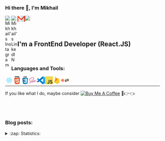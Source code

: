### Hi there 👋, I'm Mikhail
<a href="https://www.instagram.com/mikhailshokun/">
  <img align="left" alt="Mikhail's Instagram" width="20px" src="https://raw.githubusercontent.com/hussainweb/hussainweb/main/icons/instagram.png" />
</a>
<a href="https://www.linkedin.com/in/mikhail-shokun/">
  <img align="left" alt="Mikhail's LinkedIN" width="20px" src="https://raw.githubusercontent.com/peterthehan/peterthehan/master/assets/linkedin.svg" />
</a>
<a href=mailto:minishokun@gmail.com>
  <img align="left" src="./gmail1.png" alt="Mikhail's Gmail" height="20"/>
</a>

![](https://komarev.com/ghpvc/?username=MikhailShokun)

<br />

## I'm a FrontEnd Developer (React.JS)

<br />

### Languages and Tools:

<p align="center">

<code><img align="left" alt="React" width="26px" src="https://raw.githubusercontent.com/github/explore/80688e429a7d4ef2fca1e82350fe8e3517d3494d/topics/react/react.png" /></code>
<code><img align="left" alt="HTML5" width="26px" src="https://raw.githubusercontent.com/github/explore/80688e429a7d4ef2fca1e82350fe8e3517d3494d/topics/html/html.png" /></code>
<code><img align="left" alt="CSS3" width="26px" src="https://raw.githubusercontent.com/github/explore/80688e429a7d4ef2fca1e82350fe8e3517d3494d/topics/css/css.png" /></code>
<code><img align="left" alt="Sass" width="26px" src="https://raw.githubusercontent.com/github/explore/80688e429a7d4ef2fca1e82350fe8e3517d3494d/topics/sass/sass.png" /></code>
<code><img align="left" alt="Visual Studio Code" width="26px" src="https://raw.githubusercontent.com/github/explore/80688e429a7d4ef2fca1e82350fe8e3517d3494d/topics/visual-studio-code/visual-studio-code.png" /></code>
<code><img align="left" alt="JavaScript" width="26px" src="https://raw.githubusercontent.com/github/explore/80688e429a7d4ef2fca1e82350fe8e3517d3494d/topics/javascript/javascript.png" /></code>
<code><img align="left" alt="firebase" width="26px" src="https://raw.githubusercontent.com/github/explore/80688e429a7d4ef2fca1e82350fe8e3517d3494d/topics/firebase/firebase.png" /></code>
<code><img align="left" alt="github" width="26px" src="https://raw.githubusercontent.com/github/explore/80688e429a7d4ef2fca1e82350fe8e3517d3494d/topics/git/git.png" /></code>

<br />
<hr />

If you like what I do, maybe consider <a href="https://www.buymeacoffee.com/minishokun" target="_blank"><img width="130" alt="Buy Me A Coffee" src="https://cdn.buymeacoffee.com/buttons/v2/default-red.png"></a> 🥺👉👈


<br />

<br />

### Blog posts:
<!-- BLOG-POST-LIST:START -->
<!-- BLOG-POST-LIST:END -->


<details>

  <summary>:zap: Statistics:</summary>

   <img align="left" alt="codeSTACKr's GitHub Stats" src="https://github-readme-stats.vercel.app/api/top-langs/?username=MikhailShokun&langs_count=8&layout=compact" />

    <br />

    <img align="left" alt="codeSTACKr's GitHub Stats" src="https://github-readme-stats.vercel.app/api?username=MikhailShokun&show_icons=true" />

<br />

</details>
